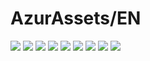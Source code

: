 # AzurAssets/EN
![](https://img.shields.io/badge/EN-8.2.121-blue?style=flat-square)
![](https://img.shields.io/badge/CV-530-blue?style=flat-square)
![](https://img.shields.io/badge/L2D-603-blue?style=flat-square)
![](https://img.shields.io/badge/PIC-22-blue?style=flat-square)
![](https://img.shields.io/badge/BGM-22-blue?style=flat-square)
![](https://img.shields.io/badge/CIPHER-36-blue?style=flat-square)
![](https://img.shields.io/badge/MANGA-54-blue?style=flat-square)
![](https://img.shields.io/badge/PAINTING-181-blue?style=flat-square)
![](https://img.shields.io/badge/DORM-22-blue?style=flat-square)